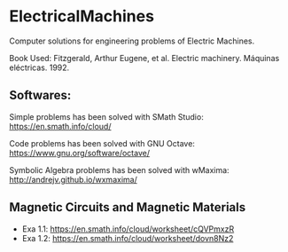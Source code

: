 # ElectricalMachines
Computer solutions for engineering problems of Electric Machines.

Book Used: Fitzgerald, Arthur Eugene, et al. Electric machinery. Máquinas eléctricas. 1992.

## Softwares:
Simple problems has been solved with SMath Studio: https://en.smath.info/cloud/

Code problems has been solved with GNU Octave: https://www.gnu.org/software/octave/

Symbolic Algebra problems has been solved with wMaxima: http://andrejv.github.io/wxmaxima/

## Magnetic Circuits and Magnetic Materials

* Exa 1.1: https://en.smath.info/cloud/worksheet/cQVPmxzR
* Exa 1.2: https://en.smath.info/cloud/worksheet/dovn8Nz2
